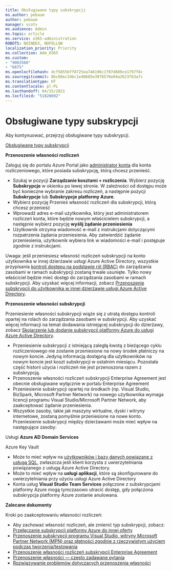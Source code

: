 ```yaml
---
title: Obsługiwane typy subskrypcji
ms.author: pebaum
author: pebaum
manager: scotv
ms.audience: Admin
ms.topic: article
ms.service: o365-administration
ROBOTS: NOINDEX, NOFOLLOW
localization_priority: Priority
ms.collection: Adm_O365
ms.custom:
- "9003560"
- "6675"
ms.openlocfilehash: dcf5855bff8725ea746196c1f07d689ce1797f8c
ms.sourcegitcommit: 8bc60ec34bc1e40685e3976576e04a2623f63a7c
ms.translationtype: HT
ms.contentlocale: pl-PL
ms.lasthandoff: 04/15/2021
ms.locfileid: "51820692"
---
```

# <a name="supported-subscription-types"></a>Obsługiwane typy subskrypcji

Aby kontynuować, przejrzyj obsługiwane typy subskrypcji.

[Obsługiwane typy subskrypcji](https://docs.microsoft.com/azure/billing/billing-subscription-transfer?WT.mc_id=Portal-Microsoft_Azure_Support#supported-subscription-types)

**Przenoszenie własności rozliczeń**

Zaloguj się do portalu Azure Portal jako [administrator konta](https://ms.portal.azure.com/) dla konta rozliczeniowego, które posiada subskrypcję, którą chcesz przenieść.

- Szukaj w pozycji **Zarządzanie kosztami + rozliczenia**. Wybierz pozycję **Subskrypcje** w okienku po lewej stronie. W zależności od dostępu może być konieczne wybranie zakresu rozliczeń, a następnie pozycji **Subskrypcje** lub **Subskrypcje platformy Azure**.
- Wybierz pozycję Przenieś własność rozliczeń dla subskrypcji, którą chcesz przenieść
- Wprowadź adres e-mail użytkownika, który jest administratorem rozliczeń konta, które będzie nowym właścicielem subskrypcji, a następnie wybierz pozycję **wyślij żądanie przeniesienia**
- Użytkownik otrzyma wiadomość e-mail z instrukcjami dotyczącymi rozpatrzenia żądania przeniesienia. Aby zatwierdzić żądanie przeniesienia, użytkownik wybiera link w wiadomości e-mail i postępuje zgodnie z instrukcjami.

Uwaga: jeśli przeniesiesz własność rozliczeń subskrypcji na konto użytkownika w innej dzierżawie usługi Azure Active Directory, wszystkie przypisania [kontroli dostępu na podstawie ról (RBAC)](https://docs.microsoft.com/azure/role-based-access-control/overview?WT.mc_id=Portal-Microsoft_Azure_Support) do zarządzania zasobami w ramach subskrypcji zostaną trwale usunięte. Tylko nowy właściciel będzie mieć dostęp do zarządzania zasobami w ramach subskrypcji. Aby uzyskać więcej informacji, zobacz [Przenoszenie subskrypcji do użytkownika w innej dzierżawie usługi Azure Active Directory](https://docs.microsoft.com/azure/active-directory/managed-identities-azure-resources/known-issues?WT.mc_id=Portal-Microsoft_Azure_Support).

**Przenoszenie własności subskrypcji**

Przeniesienie własności subskrypcji wiąże się z utratą dostępu kontroli opartej na rolach do zarządzania zasobami w subskrypcji. Aby uzyskać więcej informacji na temat dodawania istniejącej subskrypcji do dzierżawy, zobacz [Skojarzenie lub dodanie subskrypcji platformy Azure do usługi Azure Active Directory](https://docs.microsoft.com/azure/active-directory/fundamentals/active-directory-how-subscriptions-associated-directory?WT.mc_id=Portal-Microsoft_Azure_Support).

- Przeniesienie subskrypcji z istniejącą zaległą kwotą z bieżącego cyklu rozliczeniowego nie zostanie przeniesione na nowy środek płatniczy na nowym koncie. Jedyną informacją dostępną dla użytkowników na nowym koncie jest koszt subskrypcji w ostatnim miesiącu. Pozostała część historii użycia i rozliczeń nie jest przenoszona razem z subskrypcją.
- Przenoszenie własności rozliczeń subskrypcji Enterprise Agreement jest obecnie obsługiwane wyłącznie w portalu Enterprise Agreement
- Przeniesienie subskrypcji opartej na środkach (np. Visual Studio, BizSpark, Microsoft Partner Network) na nowego użytkownika wymaga licencji programu Visual Studio/Microsoft Partner Network, aby zaakceptować żądanie przeniesienia.
- Wszystkie zasoby, takie jak maszyny wirtualne, dyski i witryny internetowe, zostaną pomyślnie przeniesione na nowe konto. Przeniesienie subskrypcji między dzierżawami może mieć wpływ na następujące zasoby:

Usługi **Azure AD Domain Services**

Azure Key Vault

- Może to mieć wpływ na [użytkowników i bazy danych powiązane z usługą SQL](https://docs.microsoft.com/azure/sql-database/sql-database-aad-authentication-configure?WT.mc_id=Portal-Microsoft_Azure_Support), zwłaszcza jeśli klient korzysta z uwierzytelniania powiązanego z usługą Azure Active Directory.
- Może to mieć wpływ na **usługi aplikacji**, które są skonfigurowane do uwierzytelniania przy użyciu usługi Azure Active Directory
- Konta usług **Visual Studio Team Services** połączone z subskrypcjami platformy Azure mogą tymczasowo utracić dostęp, gdy połączona subskrypcja platformy Azure zostanie anulowana.

**Zalecane dokumenty**

Kroki po zaakceptowaniu własności rozliczeń:

- Aby zachować własność rozliczeń, ale zmienić typ subskrypcji, zobacz: [Przełączanie subskrypcji platformy Azure do innej oferty](https://docs.microsoft.com/azure/billing/billing-how-to-switch-azure-offer?WT.mc_id=Portal-Microsoft_Azure_Support)
- [Przenoszenie subskrypcji programu Visual Studio, witryny Microsoft Partner Network (MPN) oraz płatności zgodnie z rzeczywistym użyciem podczas tworzenia/testowania](https://docs.microsoft.com/azure/billing/billing-subscription-transfer?WT.mc_id=Portal-Microsoft_Azure_Support#transferring-visual-studio-microsoft-partner-network-mpn-and-pay-as-you-go-devtest-subscriptions)
- [Przenoszenie własności rozliczeń subskrypcji Enterprise Agreement](https://docs.microsoft.com/azure/billing/billing-subscription-transfer?WT.mc_id=Portal-Microsoft_Azure_Support#transfer-billing-ownership-of-enterprise-agreement-ea-subscriptions)
- [Przenoszenie własności — często zadawane pytania](https://docs.microsoft.com/azure/billing/billing-subscription-transfer?WT.mc_id=Portal-Microsoft_Azure_Support#frequently-asked-questions-faq-for-senders)
- [Rozwiązywanie problemów dotyczących przenoszenia własności](https://docs.microsoft.com/azure/billing/billing-subscription-transfer?WT.mc_id=Portal-Microsoft_Azure_Support#troubleshooting)